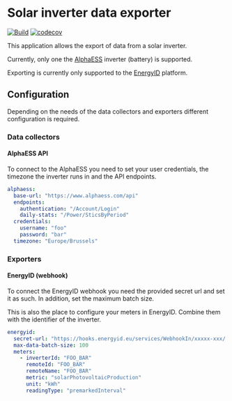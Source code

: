 # Solar inverter data exporter

[![Build](https://github.com/mathiasbosman/inverter-data-export/actions/workflows/build.yml/badge.svg)](https://github.com/mathiasbosman/inverter-data-export/actions/workflows/build.yml)
[![codecov](https://codecov.io/gh/mathiasbosman/inverter-data-export/branch/master/graph/badge.svg?token=VixDPmMsct)](https://codecov.io/gh/mathiasbosman/inverter-data-export)

This application allows the export of data from a solar inverter.

Currently, only one the [AlphaESS](https://www.alpha-ess.com) inverter (battery) is supported.

Exporting is currently only supported to the [EnergyID](https://energyid.eu) platform.

## Configuration

Depending on the needs of the data collectors and exporters different configuration is required.

### Data collectors

#### AlphaESS API

To connect to the AlphaESS you need to set your user credentials, the timezone the inverter runs in
and the API endpoints.

```yaml
alphaess:
  base-url: "https://www.alphaess.com/api"
  endpoints:
    authentication: "/Account/Login"
    daily-stats: "/Power/SticsByPeriod"
  credentials:
    username: "foo"
    password: "bar"
  timezone: "Europe/Brussels"
```

### Exporters

#### EnergyID (webhook)

To connect the EnergyID webhook you need the provided secret url and set it as such. In addition,
set the maximum batch size.

This is also the place to configure your meters in EnergyID. Combine them with the identifier of the
inverter.

````yaml
energyid:
  secret-url: "https://hooks.energyid.eu/services/WebhookIn/xxxxx-xxx/..."
  max-data-batch-size: 100
  meters:
    - inverterId: "FOO_BAR"
      remoteId: "FOO_BAR"
      remoteName: "FOO_BAR"
      metric: "solarPhotovoltaicProduction"
      unit: "kWh"
      readingType: "premarkedInterval"
````